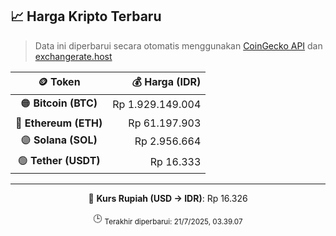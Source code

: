 

<!-- HARGA_KRIPTO -->
## 📈 Harga Kripto Terbaru

> Data ini diperbarui secara otomatis menggunakan [CoinGecko API](https://www.coingecko.com/) dan [exchangerate.host](https://exchangerate.host/)

<div align="center">

| 🪙 Token | 💰 Harga (IDR) |
|:------:|---------------:|
| 🟠 **Bitcoin (BTC)**   | Rp 1.929.149.004 |
| 🔵 **Ethereum (ETH)**  | Rp 61.197.903 |
| 🟣 **Solana (SOL)**    | Rp 2.956.664 |
| 🟢 **Tether (USDT)**   | Rp 16.333 |

---

💱 **Kurs Rupiah (USD → IDR)**: Rp 16.326

🕒 <sub>Terakhir diperbarui: 21/7/2025, 03.39.07</sub>

</div>
<!-- /HARGA_KRIPTO -->